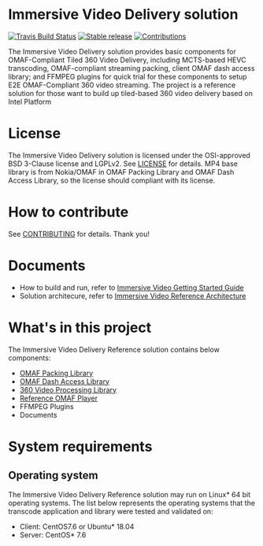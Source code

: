 # Immersive Video Delivery solution
[![Travis Build Status](https://travis-ci.com/OpenVisualCloud/CDN-Transcode-Sample.svg?branch=master)](https://travis-ci.com/OpenVisualCloud/ImmersiveVideo)
[![Stable release](https://img.shields.io/badge/latest_release-v1.0.0-green.svg)](ReleaseNotes)
[![Contributions](https://img.shields.io/badge/contributions-welcome-blue.svg)](https://github.com/OpenVisualCloud/ImmersiveVideo/wiki)

The Immersive Video Delivery solution provides basic components for OMAF-Compliant Tiled 360 Video Delivery, including MCTS-based HEVC transcoding, OMAF-compliant streaming packing, client OMAF dash access library; and FFMPEG plugins for quick trial for these components to setup E2E OMAF-Compliant 360 video streaming. The project is a reference solution for those want to build up tiled-based 360 video delivery based on Intel Platform 

# License
The Immersive Video Delivery solution is licensed under the OSI-approved BSD 3-Clause license and LGPLv2. See [LICENSE](LICENSE) for details. 
MP4 base library is from Nokia/OMAF in OMAF Packing Library and OMAF Dash Access Library, so the license should compliant with its license.

# How to contribute
See [CONTRIBUTING](CONTRIBUTING.md) for details. Thank you!

# Documents
-  How to build and run, refer to [Immersive Video Getting Started Guide](doc/Immersive_Video_Getting_Started_Guide.md)
-  Solution architecure, refer to [Immersive Video Reference Architecture](doc/Immersive_Video_Delivery_Architecture.md)

# What's in this project
The Immersive Video Delivery Reference solution contains below components:
-  [OMAF Packing Library](doc/Immersive_Video_Delivery_OMAF_Packing.md)
-  [OMAF Dash Access Library](doc/Immersive_Video_Delivery_DashAccess.md)
-  [360 Video Processing Library](doc/Immersive_Video_Delivery_360SCVP.md)
-  [Reference OMAF Player](doc/Immersive_Video_Delivery_RefPlayer.md)
-  FFMPEG Plugins
-  Documents

# System requirements
## Operating system
The Immersive Video Delivery Reference solution may run on Linux* 64 bit operating systems. The list below represents the operating systems that the transcode application and library were tested and validated on:
- Client: CentOS7.6 or Ubuntu* 18.04 
- Server: CentOS* 7.6



